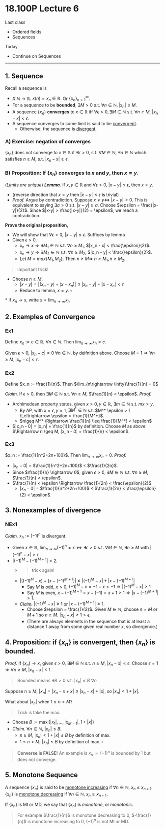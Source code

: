 # 18.100P Lecture 6
Last class
* Ordered fields
* Sequences

Today
* Continue on Sequences

---
## 1. Sequence
Recall a sequence is 
* $X. \mathbb{N} \rightarrow \mathbb{R}$. $x(n) = x_n \in \mathbb{R}$. Or $\{x_n\}^{\infty}_{n=1}$.
* For a sequence to be **bounded**, $\exists M > 0$ s.t. $\forall n \in \mathbb{N}, |x_n| \leq M$.
* A sequence $\{x_n\}$ **converges** to $x \in \mathbb{R}$ iff $\forall \epsilon > 0, \exists M \in \mathbb{N}$ s.t. $\forall n \geq M$, $|x_n - x| < \epsilon$.
* A sequence converges to some limit is said to be <u>convergent</u>.
    * Otherwise, the sequence is <u>divergent</u>.

### A) Exercise: negation of converges
$\{x_n\}$ does not converge to $x \in \mathbb{R}$ if $\exists \epsilon > 0$, s.t. $\forall M \in \mathbb{N}$, $\exists n \in \mathbb{N}$ which satisfies $n \geq M$, s.t. $|x_n - x| \geq \epsilon$.

### B) Proposition: If $\{x_n\}$ converges to $x$ and $y$, then $x=y$.
(*Limits are unique*)
***Lemma.*** If $x,y \in \mathbb{R}$ and $\forall \epsilon > 0$, $|x-y| \leq \epsilon$, then $x=y$.
* (reverse direction that $x=y$ then $|x-y| \leq \epsilon$ is trivial)
* *Proof.* Argue by contradiction. Suppose $x \neq y \Leftrightarrow$ $|x-y|>0$. This is equivalent to saying $\exists a > 0$ s.t. $|x-y| \geq a$. Choose $\epsilon = \frac{|x-y|}{2}$. Since $|x-y| > \frac{|x-y|}{2} = \epsilon$, we reach a contradiction.

**Prove the original proposition,**
* We will show that $\forall \epsilon > 0$, $|x-y| \leq \epsilon$. Suffices by lemma
* Given $\epsilon > 0$, 
    * $x_n \rightarrow x \Rightarrow \exists M_1 \in \mathbb{N}$ s.t. $\forall n \geq M_1$, $|x_n - x| < \frac{\epsilon}{2}$.
    *  $x_n \rightarrow y \Rightarrow \exists M_2 \in \mathbb{N}$ s.t. $\forall n \geq M_2$, $|x_n - y| < \frac{\epsilon}{2}$.
    *  Let $M = max\{M_1, M_2\}$. Then $n \geq M \Rightarrow$ $n \geq M_1, n \geq M_2$.
> Important trick!
*  Choose $n \geq M$,
    *  $|x-y| = |(x_n - y) + (x-x_n)| \leq |x_n - y| + |x-x_n| < \epsilon$
    *  Reduce to lemma, $x=y$. $\square$

\* If $x_n \rightarrow x$, write $x = \lim_{n\rightarrow \infty}x_n$
## 2. Examples of Convergence

### Ex1
Define $x_n := c \in \mathbb{R}$, $\forall n \in \mathbb{N}$. Then $\lim_{n\rightarrow \infty}x_n = c$.

Given $\epsilon > 0$, $|x_n - c| = 0$ $\forall n \in \mathbb{N}$, by deifnition above. Choose $M = 1 \Rightarrow \forall n \geq M, |x_n - c| < \epsilon$.

### Ex2
Define $x_n := \frac{1}{n}$. Then $\lim_{n\rightarrow \infty}\frac{1}{n} = 0$

*Claim.* If $\epsilon > 0$, then $\exists M \in  \mathbb{N}$ s.t. $\forall n \geq M$, $\frac{1}{n} < \epsilon$.
*Proof.* 
* Archimedean property states, given $x > 0, y \in \mathbb{R}$, $\exists m \in \mathbb{N}$ s.t. $mx > y$. 
    * By AP, with $x = \epsilon, y = 1$, $\exists M^* \in \mathbb{N}$ s.t. $M^* \epsilon > 1 \Leftrightarrow \epsilon > \frac{1}{M^*}$.
    * $n\geq M^* \Rightarrow \frac{1}{n} \leq \frac{1}{M^*} < \epsilon$
* $|x_n - 0| = |x_n| = \frac{1}{n}$ by definition. Choose $M$ as above $\Rightarrow n \geq M, |x_n - 0| = \frac{1}{n} < \epsilon$.

### Ex3
$x_n := \frac{1}{n^2+2n+100}$. Then $\lim_{n\rightarrow \infty} x_n = 0$.
*Proof.*
* $|x_n - 0|$ = $\frac{1}{n^2+2n+100}$ < $\frac{1}{2n}$.
* Since  $\frac{1}{n} \rightarrow 0$, given $\epsilon > 0$, $\exists M \in \mathbb{N}$ s.t. $\forall n \geq M$, $\frac{1}{n} < \epsilon$.
* $\frac{1}{n} < \epsilon \Rightarrow \frac{1}{2n} < \frac{\epsilon}{2}$
    * $|x_n - 0|$ = $\frac{1}{n^2+2n+100}$ < $\frac{1}{2n} < \frac{\epsilon}{2} < \epsilon$.

## 3. Nonexamples of divergence
### NEx1
*Claim.* $x_n := (-1)^n$ is divergent.
* Given $x \in \mathbb{R}$, $\lim_{n\rightarrow \infty} (-1)^n \neq x \Leftrightarrow \exists \epsilon > 0$ s.t. $\forall M \in \mathbb{N}$, $\exists n \geq M$ with $|(-1)^n - x|>\epsilon$
* $|(-1)^M - (-1)^{M+1}| = 2$.
    * > trick again!
    * $|((-1)^M - x) + (x - (-1)^{M+1})| \leq |(-1)^M - x| + |x - (-1)^{M+1}|$
        * Say $M$ is odd, $x > 0$, $(-1)^M - x = -1 - x < -1 \Rightarrow |(-1)^M - x| > 1$
        * Say $M$ is even, $x - (-1)^{M+1} = x - (-1) = x + 1 > 1 \Rightarrow |x - (-1)^{M+1}| > 1$.
    * *Claim.* $|(-1)^M - x| \geq 1$ or $|x - (-1)^{M+1}| \geq 1$.
        * Choose $\epsilon = \frac{1}{2}$. Given $M \in \mathbb{N}$, choose $n = M$ or $M+1$ so $n \geq M$. $|x_n - x| \geq 1 > \epsilon$. 
        * (There are always elements in the sequence that is at least a distance 1 away from some given real number $x$, so divergence.)

## 4. Proposition: if $\{x_n\}$ is convergent, then $\{x_n\}$ is bounded.
*Proof.* If $\{x_n\} \rightarrow x$, given $\epsilon > 0$, $\exists M \in \mathbb{N}$ s.t. $n \geq M$, $|x_n - x| < \epsilon$. 
Choose $\epsilon = 1 \Rightarrow \forall n \geq M$, $|x_n - x| < 1$.
> Bounded means $\exists B > 0$ s.t. $|x_n| \leq B$  $\forall n$

Suppose $n \geq M$, $|x_n| = |x_n - x + x| \leq |x_n - x| + |x|$, so $|x_n| < 1 + |x|$.

What about $|x_n|$ when $1 \leq n < M?$
> Trick is take the max.
* Choose $B := \max \{|x_1|, \dots , |x_{M-1}|, 1 + |x|\}$
* *Claim.* $\forall n \in \mathbb{N}$, $|x_n| \leq B$.
    * $n \geq M$, $|x_n| < 1 + |x| \leq B$ by definition of max.
    * $1 \leq n < M$, $|x_n| \leq B$ by definition of max. $\square$


> **Converse is FALSE!** An example is $x_n := (-1)^n$ is bounded by 1 but does not converge.

## 5. Monotone Sequence
A sequence $\{x_n\}$ is said to be <u>monotone increasing</u> if $\forall n \in \mathbb{N}$, $x_n \leq x_{n+1}$. $\{x_n\}$ is <u>monotone decreasing</u> if $\forall n \in \mathbb{N}$, $x_n \geq x_{n+1}$.

If $\{x_n\}$ is MI or MD, we say that $\{x_n\}$ is *monotone*, or *monotonic*.

> For example $\frac{1}{n}$ is monotone decreasing to 0, $-\frac{1}{n}$ is monotone increasing to 0, $(-1)^n$ is not MI or MD.